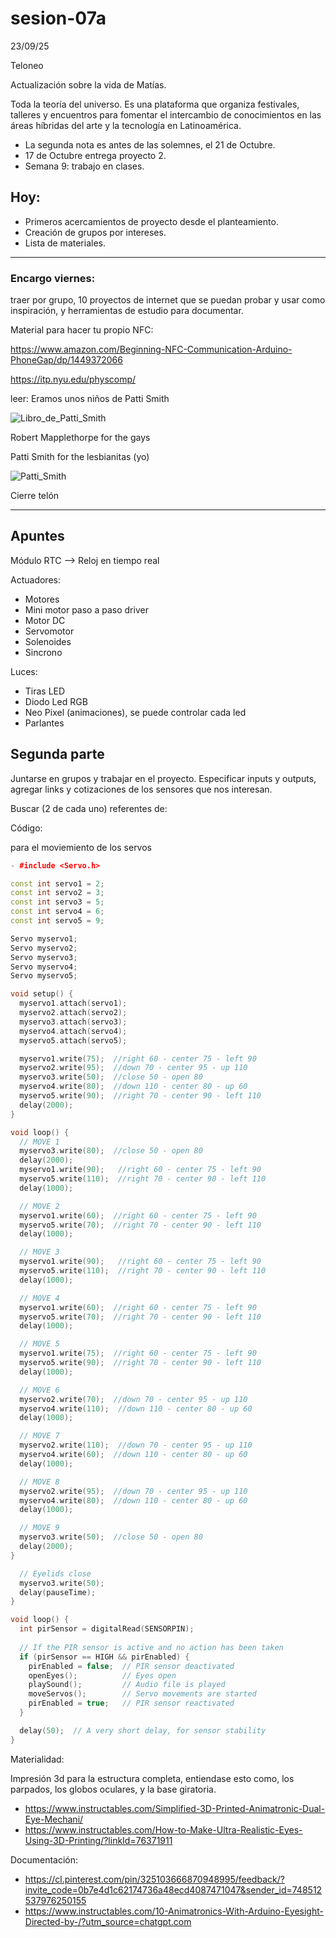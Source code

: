 # sesion-07a
23/09/25

Teloneo

Actualización sobre la vida de Matías. 

Toda la teoría del universo. Es una plataforma que organiza festivales, talleres y encuentros para fomentar el intercambio de conocimientos en las áreas híbridas del arte y la tecnología en Latinoamérica. 

- La segunda nota es antes de las solemnes, el 21 de Octubre.
- 17 de Octubre entrega proyecto 2.
- Semana 9: trabajo en clases.

## Hoy: 
- Primeros acercamientos de proyecto desde el planteamiento.
- Creación de grupos por intereses.
- Lista de materiales.
  
---

### Encargo viernes:

traer por grupo, 10 proyectos de internet que se puedan probar y usar como inspiración, y herramientas de estudio para documentar.

Material para hacer tu propio NFC:

https://www.amazon.com/Beginning-NFC-Communication-Arduino-PhoneGap/dp/1449372066

https://itp.nyu.edu/physcomp/

leer: Eramos unos niños de Patti Smith
  
![Libro_de_Patti_Smith](./imagenes/JustKids.webp)

Robert Mapplethorpe for the gays

Patti Smith for the lesbianitas (yo)
  
![Patti_Smith](./imagenes/PattiSmith.jpg)

Cierre telón 

---

## Apuntes
Módulo RTC --> Reloj en tiempo real

Actuadores:

- Motores
- Mini motor paso a paso driver
- Motor DC
- Servomotor
- Solenoides
- Sincrono
  
Luces:

- Tiras LED
- Diodo Led RGB
- Neo Pixel (animaciones), se puede controlar cada led
- Parlantes


## Segunda parte
Juntarse en grupos y trabajar en el proyecto. Especificar inputs y outputs, agregar links y cotizaciones de los sensores que nos interesan.

Buscar (2 de cada uno) referentes de:
  
Código:

para el moviemiento de los servos

```cpp
- #include <Servo.h>

const int servo1 = 2;
const int servo2 = 3;
const int servo3 = 5;
const int servo4 = 6;
const int servo5 = 9;

Servo myservo1;
Servo myservo2;
Servo myservo3;
Servo myservo4;
Servo myservo5;

void setup() {
  myservo1.attach(servo1);
  myservo2.attach(servo2);
  myservo3.attach(servo3);
  myservo4.attach(servo4);
  myservo5.attach(servo5);

  myservo1.write(75);  //right 60 - center 75 - left 90
  myservo2.write(95);  //down 70 - center 95 - up 110
  myservo3.write(50);  //close 50 - open 80
  myservo4.write(80);  //down 110 - center 80 - up 60
  myservo5.write(90);  //right 70 - center 90 - left 110
  delay(2000);
}

void loop() {
  // MOVE 1
  myservo3.write(80);  //close 50 - open 80
  delay(2000);
  myservo1.write(90);   //right 60 - center 75 - left 90
  myservo5.write(110);  //right 70 - center 90 - left 110
  delay(1000);

  // MOVE 2
  myservo1.write(60);  //right 60 - center 75 - left 90
  myservo5.write(70);  //right 70 - center 90 - left 110
  delay(1000);

  // MOVE 3
  myservo1.write(90);   //right 60 - center 75 - left 90
  myservo5.write(110);  //right 70 - center 90 - left 110
  delay(1000);

  // MOVE 4
  myservo1.write(60);  //right 60 - center 75 - left 90
  myservo5.write(70);  //right 70 - center 90 - left 110
  delay(1000);

  // MOVE 5
  myservo1.write(75);  //right 60 - center 75 - left 90
  myservo5.write(90);  //right 70 - center 90 - left 110
  delay(1000);

  // MOVE 6
  myservo2.write(70);  //down 70 - center 95 - up 110
  myservo4.write(110);  //down 110 - center 80 - up 60
  delay(1000);

  // MOVE 7
  myservo2.write(110);  //down 70 - center 95 - up 110
  myservo4.write(60);  //down 110 - center 80 - up 60
  delay(1000);

  // MOVE 8
  myservo2.write(95);  //down 70 - center 95 - up 110
  myservo4.write(80);  //down 110 - center 80 - up 60
  delay(1000);

  // MOVE 9
  myservo3.write(50);  //close 50 - open 80
  delay(2000);
}
```

```cpp
  // Eyelids close
  myservo3.write(50);
  delay(pauseTime);
}

void loop() {
  int pirSensor = digitalRead(SENSORPIN);
  
  // If the PIR sensor is active and no action has been taken
  if (pirSensor == HIGH && pirEnabled) {
    pirEnabled = false;  // PIR sensor deactivated
    openEyes();          // Eyes open
    playSound();         // Audio file is played
    moveServos();        // Servo movements are started
    pirEnabled = true;   // PIR sensor reactivated
  }

  delay(50);  // A very short delay, for sensor stability
}
```

Materialidad:

Impresión 3d para la estructura completa, entiendase esto como, los parpados, los globos oculares, y la base giratoria.

- https://www.instructables.com/Simplified-3D-Printed-Animatronic-Dual-Eye-Mechani/
- https://www.instructables.com/How-to-Make-Ultra-Realistic-Eyes-Using-3D-Printing/?linkId=76371911
  
Documentación:

- https://cl.pinterest.com/pin/325103666870948995/feedback/?invite_code=0b7e4d1c62174736a48ecd4087471047&sender_id=748512537976250155
- https://www.instructables.com/10-Animatronics-With-Arduino-Eyesight-Directed-by-/?utm_source=chatgpt.com

  
